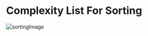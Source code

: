 # Complexity List For Sorting
![sortingImage](https://d3i71xaburhd42.cloudfront.net/161ca0f4ea0224cef9b387aef1b750fb71324b60/2-Table1-1.png)